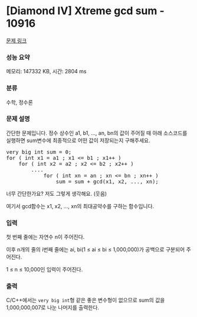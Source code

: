 # [Diamond IV] Xtreme gcd sum - 10916 

[문제 링크](https://www.acmicpc.net/problem/10916) 

### 성능 요약

메모리: 147332 KB, 시간: 2804 ms

### 분류

수학, 정수론

### 문제 설명

<p>간단한 문제입니다. 정수 상수인 a1, b1, ..., an, bn의 값이 주어질 때 아래 소스코드를 실행하면 sum변수에 최종적으로 어떤 값이 저장되는지 구해주세요.</p>

<pre class="brush:c++; toolbar:false;">very big int sum = 0; 
for ( int x1 = a1 ; x1 <= b1 ; x1++ ) 
    for ( int x2 = a2 ; x2 <= b2 ; x2++ ) 
        .... 
            for ( int xn = an ; xn <= bn ; xn++ ) 
                sum = sum + gcd(x1, x2, ..., xn);
</pre>

<p>너무 간단한가요? 저도 그렇게 생각해요. (웃음)</p>

<p>여기서 gcd함수는 x1, x2, ..., xn의 최대공약수를 구하는 함수입니다.</p>

### 입력 

 <p>첫 번째 줄에는 자연수 n이 주어진다.</p>

<p>이후 n개의 줄의 i번째 줄에는 ai, bi(1 ≤ ai ≤ bi ≤ 1,000,000)가 공백으로 구분되어 주어진다.</p>

<p>1 ≤ n ≤ 10,000인 입력이 주어진다.</p>

### 출력 

 <p>C/C++에서는 <code>very big int</code>형 같은 좋은 변수형이 없으므로 sum의 값을 1,000,000,007로 나눈 나머지를 출력한다.</p>

